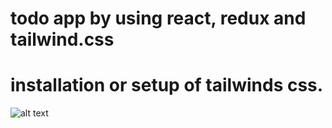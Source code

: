 # todo app by using react, redux and tailwind.css
# installation or setup of tailwinds css.
![alt text](<Screenshot 2024-10-20 172549.png>)


